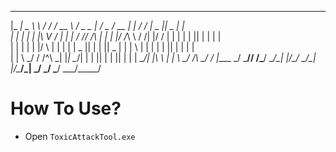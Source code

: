  _____ _______   _______ _____   ___ _____ _____ ___  _____  _   _______ _____  _____ _     
|_   _|  _  \ \ / /_   _/  __ \ / _ \_   _|_   _/ _ \/  __ \| | / /_   _|  _  ||  _  | |    
  | | | | | |\ V /  | | | /  \// /_\ \| |   | |/ /_\ \ /  \/| |/ /  | | | | | || | | | |    
  | | | | | |/   \  | | | |    |  _  || |   | ||  _  | |    |    \  | | | | | || | | | |    
  | | \ \_/ / /^\ \_| |_| \__/\| | | || |   | || | | | \__/\| |\  \ | | \ \_/ /\ \_/ / |____
  \_/  \___/\/   \/\___/ \____/\_| |_/\_/   \_/\_| |_/\____/\_| \_/ \_/  \___/  \___/\_____/
                                                                                            

# How To Use?

* Open `ToxicAttackTool.exe`


